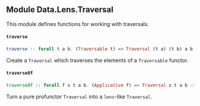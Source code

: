 ## Module Data.Lens.Traversal

This module defines functions for working with traversals.

#### `traverse`

``` purescript
traverse :: forall t a b. (Traversable t) => Traversal (t a) (t b) a b
```

Create a `Traversal` which traverses the elements of a `Traversable` functor.

#### `traverseOf`

``` purescript
traverseOf :: forall f s t a b. (Applicative f) => Traversal s t a b -> (a -> f b) -> s -> f t
```

Turn a pure profunctor `Traversal` into a `lens`-like `Traversal`.


